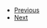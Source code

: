 <ul>
  <li class="navi">
    <a href="./#/./Works%20Cited/index">Previous<a>
  </li>
  <li class="navi">
    <a href="./#/./Introduction/Hook/index">Next<a>
  </li>
</ul>
